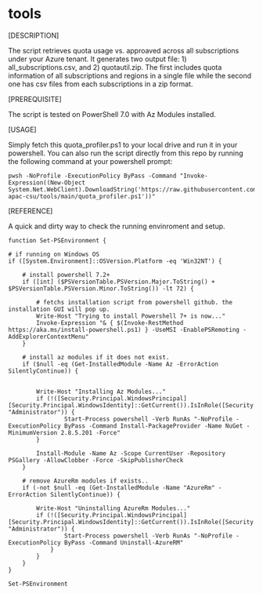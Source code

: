 # tools

[DESCRIPTION]

The script retrieves quota usage vs. approaved across all subscriptions under your Azure tenant.  It generates two output file: 1) all_subscriptions.csv, and 2) quotautil.zip.  The first includes quota information of all subscriptions and regions in a single file while the second one has csv files from each subscriptions in a zip format.

[PREREQUISITE]

The script is tested on PowerShell 7.0 with Az Modules installed.

[USAGE]

Simply fetch this quota_profiler.ps1 to your local drive and run it in your powershell.  You can also run the script directly from this repo by running the following command at your powershell prompt: 

    pwsh -NoProfile -ExecutionPolicy ByPass -Command "Invoke-Expression((New-Object System.Net.WebClient).DownloadString('https://raw.githubusercontent.com/ms-apac-csu/tools/main/quota_profiler.ps1'))"

[REFERENCE]

A quick and dirty way to check the running envinroment and setup.

    function Set-PSEnvironment {

    # if running on Windows OS
    if ([System.Environment]::OSVersion.Platform -eq 'Win32NT') {

        # install powershell 7.2+
        if ([int] ($PSVersionTable.PSVersion.Major.ToString() + $PSVersionTable.PSVersion.Minor.ToString()) -lt 72) {

            # fetchs installation script from powershell github. the installation GUI will pop up.
            Write-Host "Trying to install Powershell 7+ is now..."
            Invoke-Expression "& { $(Invoke-RestMethod https://aka.ms/install-powershell.ps1) } -UseMSI -EnablePSRemoting -AddExplorerContextMenu"
        }

        # install az modules if it does not exist.
        if ($null -eq (Get-InstalledModule -Name Az -ErrorAction SilentlyContinue)) {


            Write-Host "Installing Az Modules..."
            if (!([Security.Principal.WindowsPrincipal][Security.Principal.WindowsIdentity]::GetCurrent()).IsInRole([Security.Principal.WindowsBuiltInRole] "Administrator")) {
                    Start-Process powershell -Verb RunAs "-NoProfile -ExecutionPolicy ByPass -Command Install-PackageProvider -Name NuGet -MinimumVersion 2.8.5.201 -Force"
            }

            Install-Module -Name Az -Scope CurrentUser -Repository PSGallery -AllowClobber -Force -SkipPublisherCheck
        }

        # remove AzureRm modules if exists..
        if (-not $null -eq (Get-InstalledModule -Name "AzureRm" -ErrorAction SilentlyContinue)) {

            Write-Host "Uninstalling AzureRm Modules..."
            if (!([Security.Principal.WindowsPrincipal][Security.Principal.WindowsIdentity]::GetCurrent()).IsInRole([Security.Principal.WindowsBuiltInRole] "Administrator")) {
                    Start-Process powershell -Verb RunAs "-NoProfile -ExecutionPolicy ByPass -Command Uninstall-AzureRM"
                }
            }
        }
    } 

    Set-PSEnvironment

